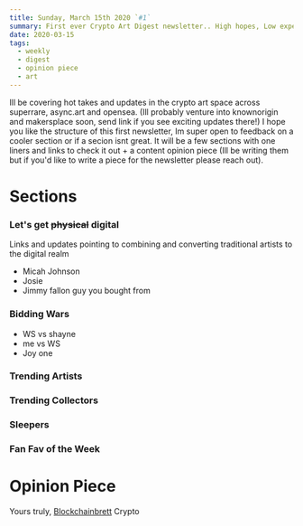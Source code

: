 ```yaml
---
title: Sunday, March 15th 2020 `#1`
summary: First ever Crypto Art Digest newsletter.. High hopes, Low expectations
date: 2020-03-15
tags:
  - weekly
  - digest
  - opinion piece
  - art
---
```


Ill be covering hot takes and updates in the crypto art space across superrare, async.art and opensea. (Ill probably venture into knownorigin and makersplace soon, send link if you see exciting updates there!) I hope you like the structure of this first newsletter, Im super open to feedback on a cooler section or if a secion isnt great. It will be a few sections with one liners and links to check it out + a content opinion piece (Ill be writing them but if you'd like to write a piece for the newsletter please reach out).

# Sections

### Let's get ~~physical~~ digital
Links and updates pointing to combining and converting traditional artists to the digital realm

* Micah Johnson
* Josie
* Jimmy fallon guy you bought from

### Bidding Wars

* WS vs shayne
* me vs WS
* Joy one

### Trending Artists

### Trending Collectors 

### Sleepers

### Fan Fav of the Week

# Opinion Piece


Yours truly,
[Blockchainbrett](https://twitter.com/web3brett)
Crypto
